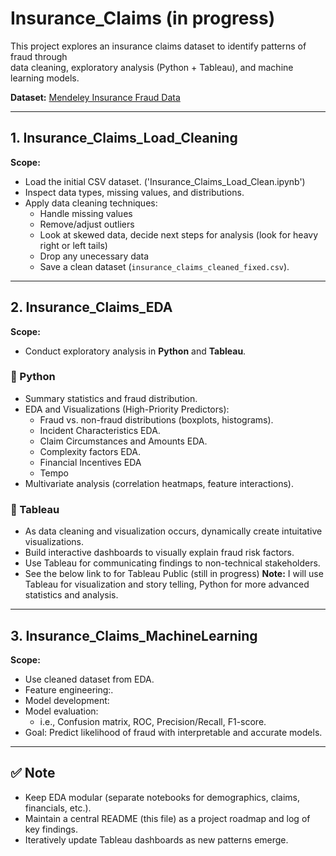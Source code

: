 # Insurance_Claims (in progress)

This project explores an insurance claims dataset to identify patterns of fraud through  
data cleaning, exploratory analysis (Python + Tableau), and machine learning models.  

**Dataset:** [Mendeley Insurance Fraud Data](https://data.mendeley.com/datasets/992mh7dk9y/2)

---

## 1. Insurance_Claims_Load_Cleaning
**Scope:**
- Load the initial CSV dataset. ('Insurance_Claims_Load_Clean.ipynb')
- Inspect data types, missing values, and distributions.
- Apply data cleaning techniques:
  - Handle missing values
  - Remove/adjust outliers
  - Look at skewed data, decide next steps for analysis (look for heavy right or left tails)
  - Drop any unecessary data
  - Save a clean dataset (`insurance_claims_cleaned_fixed.csv`).

---

## 2. Insurance_Claims_EDA
**Scope:**
- Conduct exploratory analysis in **Python** and **Tableau**.

### 🔹 Python
- Summary statistics and fraud distribution.
- EDA and Visualizations (High-Priority Predictors):
  - Fraud vs. non-fraud distributions (boxplots, histograms).
  - Incident Characteristics EDA.
  - Claim Circumstances and Amounts EDA.
  - Complexity factors EDA.
  - Financial Incentives EDA
  - Tempo
- Multivariate analysis (correlation heatmaps, feature interactions).

### 🔹 Tableau
- As data cleaning and visualization occurs, dynamically create intuitative visualizations.
- Build interactive dashboards to visually explain fraud risk factors.
- Use Tableau for communicating findings to non-technical stakeholders.
- See the below link to for Tableau Public (still in progress)
**Note:** I will use Tableau for visualization and story telling, Python for more advanced statistics and analysis.  

---

## 3. Insurance_Claims_MachineLearning
**Scope:**
- Use cleaned dataset from EDA.
- Feature engineering:.
- Model development:
- Model evaluation:
  - i.e., Confusion matrix, ROC, Precision/Recall, F1-score.
- Goal: Predict likelihood of fraud with interpretable and accurate models.

---

## ✅ Note
- Keep EDA modular (separate notebooks for demographics, claims, financials, etc.).
- Maintain a central README (this file) as a project roadmap and log of key findings.
- Iteratively update Tableau dashboards as new patterns emerge.